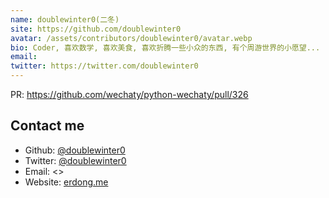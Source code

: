 ```yaml
---
name: doublewinter0(二冬)
site: https://github.com/doublewinter0
avatar: /assets/contributors/doublewinter0/avatar.webp
bio: Coder, 喜欢数学, 喜欢美食, 喜欢折腾一些小众的东西, 有个周游世界的小愿望...
email: 
twitter: https://twitter.com/doublewinter0
---
```


PR: <https://github.com/wechaty/python-wechaty/pull/326>

## Contact me

- Github: [@doublewinter0](https://github.com/doublewinter0)
- Twitter: [@doublewinter0](https://twitter.com/doublewinter0)
- Email: <>
- Website: [erdong.me](https://erdong.me)
